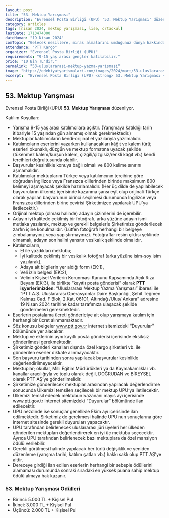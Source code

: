 ```yaml
---
layout: post
title: "53. Mektup Yarışması"
description: "Evrensel Posta Birliği (UPU) '53. Mektup Yarışması' düzenliyor."
category: articles
tags: [nisan 2024, mektup yarışması, lise, ortaokul]
lastDate: 1713474000
dateHuman: "19 Nisan 2024"
comTopic: "Gelecek nesillere, miras almalarını umduğunuz dünya hakkında bir mektup yazın"
attendance: "PTT Kargo"
organizer: "Evrensel Posta Birliği (UPU)"
requirements: "9-15 yaş arası gençler katılabilir."
price: "10 Bin TL'dir."
permalink: "53-uluslararasi-mektup-yazma-yarismasi"
image: "https://edebiyatyarismalari.com/images/2024/mart/53-uluslararasi-mektup-yazma-yarismasi.jpg"
excerpt:  "Evrensel Posta Birliği (UPU) <strong> 53. Mektup Yarışması </strong> düzenliyor."
---
```


## 53. Mektup Yarışması
Evrensel Posta Birliği (UPU) **53. Mektup Yarışması** düzenliyor.  

Katılım Koşulları:
- Yarışma 9-15 yaş arası katılımcılara açıktır. (Yarışmaya katıldığı tarih itibariyle 15 yaşından gün almamış olmak gerekmektedir.)
- Mektuplar katılımcıların kendi-orijinal el yazılarıyla yazılmalıdır.
- Katılımcıların eserlerini yazarken kullanacakları kâğıt ve kalem türü; eserleri okunaklı, düzgün ve mektup formatına uyacak şekilde (tükenmez kalem/kurşun kalem, çizgili/çizgisiz/renkli kâğıt vb.) kendi tercihleri doğrultusunda olabilir.
- Başvurular kesinlikle konuya bağlı olmalı ve 800 kelime sınırını aşmamalıdır.
- Katılımcılar mektuplarını Türkçe veya katılımcının tercihine göre doğrudan İngilizce veya Fransızca dillerinden birinde maksimum 800 kelimeyi aşmayacak şekilde hazırlamalıdır. (Her üç dilde de yapılabilecek başvuruların ülkemiz içerisinde kazanma şansı eşit olup orijinali Türkçe olarak yapılan başvurunun birinci seçilmesi durumunda İngilizce veya Fransızca dillerinden birine çevirisi Şirketimizce yapılarak UPU’ya iletilecektir.)
- Orijinal mektup (olması halinde) adayın çizimlerini de içerebilir. 
- Adayın iyi kalitede çekilmiş bir fotoğrafı, arka yüzüne adayın ismi mutlaka yazılarak, mektup ve gerekli belgelerle Şirketimize gönderilecek zarfın içine konulmalıdır. (Lütfen fotoğrafı herhangi bir belgeye zımbalamayınız veya yapıştırmayınız). Fotoğraflar resim çıktısı şeklinde olmamalı, adayın son halini yansıtır vesikalık şeklinde olmalıdır.
- Katılımcıların,
    - El ile yazdıkları mektubu;
    - İyi kalitede çekilmiş bir vesikalık fotoğraf (arka yüzüne isim-soy isim yazılarak), 
    - Adaya ait bilgilerin yer aldığı form (EK:1),
    - Veli izin belgesi (EK:2), 
    - Velinin Kişisel Verilerin Korunması Kanunu Kapsamında Açık Rıza Beyanı (EK:3),
ile birlikte “kayıtlı posta gönderisi” olarak **PTT işyerlerimizden**: “Uluslararası Mektup Yazma Yarışması” ibaresi ile “PTT A.Ş. Uluslararası Operasyonlar Daire Başkanlığı, Şehit Teğmen Kalmaz Cad. F Blok, 2.Kat, 06101, Altındağ /Ulus/ Ankara” adresine 19 Nisan 2024 tarihine kadar tarafımıza ulaşacak şekilde göndermeleri gerekmektedir.
- Eserlerin postalama ücreti göndericiye ait olup yarışmaya katılım için herhangi bir ücret alınmamaktadır.
- Söz konusu belgeler www.ptt.gov.tr internet sitemizdeki “Duyurular” bölümünde yer alacaktır.
- Mektup ve eklerinin aynı kayıtlı posta gönderisi içerisinde eksiksiz gönderilmesi gerekmektedir. 
- Şirketimiz gönderi kanalları dışında özel kargo şirketleri vb. ile gönderilen eserler dikkate alınmayacaktır. 
- Son başvuru tarihinden sonra yapılacak başvurular kesinlikle değerlendirilmeyecektir.
- Mektuplar; okullar, Milli Eğitim Müdürlükleri ya da Kaymakamlıklar vb. kanallar aracılığıyla ve toplu olarak değil, DOĞRUDAN ve BİREYSEL olarak PTT AŞ’ye gönderilmelidir.
- Şirketimize gönderilecek mektuplar arasından yapılacak değerlendirme sonucunda Ülkemizi temsilen seçilecek bir mektup UPU’ya iletilecektir. 
- Ülkemizi temsil edecek mektubun kazananı mayıs ayı içerisinde www.ptt.gov.tr internet sitemizdeki “Duyurular” bölümünde ilan edilecektir. 
- UPU nezdinde ise sonuçlar genellikle Ekim ayı içerisinde ilan edilmektedir. Şirketimiz de gerekmesi halinde UPU’nun sonuçlarına göre internet sitesinde gerekli duyuruları yapacaktır. 
- UPU tarafından belirlenecek uluslararası jüri üyeleri her ülkeden gönderilen mektupları değerlendirerek en iyi üç mektubu seçecektir. Ayrıca UPU tarafından belirlenecek bazı mektuplara da özel mansiyon ödülü verilebilir. 
- Gerekli görülmesi halinde yapılacak her türlü değişiklik ve yeniden düzenleme (yarışma tarihi, katılım şatları vb.) hakkı saklı olup PTT AŞ’ye aittir.
- Dereceye girdiği ilan edilen eserlerin herhangi bir sebeple ödüllerini alamaması durumunda sonraki sıradaki en yüksek puana sahip mektup ödülü almaya hak kazanır.                                                                        


### 53. Mektup Yarışması Ödülleri
- Birinci: 5.000 TL + Kişisel Pul
- İkinci: 3.000 TL + Kişisel Pul
- Üçüncü: 2.000 TL  + Kişisel Pul